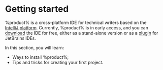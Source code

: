 # Getting started

%product% is a cross-platform IDE for technical writers based on the [IntelliJ platform](https://www.jetbrains.com/opensource/idea/). 
Currently, %product% is in early access, and you can [download](https://www.jetbrains.com/writerside/download) the IDE for free, either as a stand-alone version or as a [plugin](https://plugins.jetbrains.com/plugin/20158-writerside) for JetBrains IDEs.

In this section, you will learn:
* Ways to install %product%;
* Tips and tricks for creating your first project.
